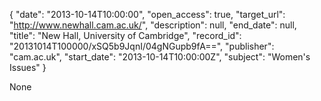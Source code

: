 {
  "date": "2013-10-14T10:00:00", 
  "open_access": true, 
  "target_url": "http://www.newhall.cam.ac.uk/", 
  "description": null, 
  "end_date": null, 
  "title": "New Hall, University of Cambridge", 
  "record_id": "20131014T100000/xSQ5b9JqnI/04gNGupb9fA==", 
  "publisher": "cam.ac.uk", 
  "start_date": "2013-10-14T10:00:00Z", 
  "subject": "Women's Issues"
}

None